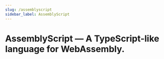 ```yaml
---
slug: /assemblyscript
sidebar_label: AssemblyScript
---
```


# AssemblyScript –– A TypeScript-like language for WebAssembly.